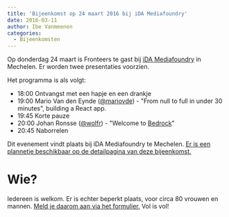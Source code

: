 ```yaml
---
title: 'Bijeenkomst op 24 maart 2016 bij iDA Mediafoundry'
date: 2016-03-11
author: Ibe Vanmeenen
categories:
  - Bijeenkomsten
---
```


Op donderdag 24 maart is Fronteers te gast bij [iDA Mediafoundry](http://www.ida-mediafoundry.be/) in Mechelen. Er worden twee presentaties voorzien.

Het programma is als volgt:

- 18:00 Ontvangst met een hapje en een drankje
- 19:00 Mario Van den Eynde ([@mariovde](https://twitter.com/mariovde)) - "From null to full in under 30 minutes", building a React app.
- 19:45 Korte pauze
- 20:00 Johan Ronsse ([@wolfr](https://github.com/wolfr)) - "Welcome to [Bedrock](http://bedrock.mono.company/)"
- 20:45 Naborrelen

Dit evenement vindt plaats bij iDA Mediafoundry te Mechelen. [Er is een plannetje beschikbaar op de detailpagina van deze bijeenkomst.](/bijeenkomsten/2016/ida-mediafoundry)

# Wie?

Iedereen is welkom. Er is echter beperkt plaats, voor circa 80 vrouwen en mannen. [Meld je daarom aan via het formulier.](/bijeenkomsten/2016/ida-mediafoundry#formulier-1) Vol is vol!
